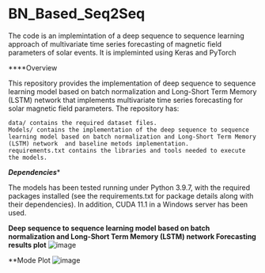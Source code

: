 # BN_Based_Seq2Seq
The code is an implemintation of a deep sequence to sequence learning approach of multivariate time series forecasting of magnetic field parameters of solar events. It is impleminted using Keras and PyTorch


****Overview

This repository provides the implementation of deep sequence to sequence learning model based on batch normalization and Long-Short Term Memory (LSTM) network that implements
multivariate time series forecasting for solar magnetic field parameters. The repository has:

    data/ contains the required dataset files.
    Models/ contains the implementation of the deep sequence to sequence learning model based on batch normalization and Long-Short Term Memory (LSTM) network  and baseline metods implementation.
    requirements.txt contains the libraries and tools needed to execute the models.
    
  ***Dependencies****

The models has been tested running under Python 3.9.7, with the required packages installed (see the requirements.txt for package details along with their dependencies). In addition, CUDA 11.1 in a Windows server has been used. 


**Deep sequence to sequence learning model based on batch normalization and Long-Short Term Memory (LSTM) network Forecasting results plot**
![image](https://user-images.githubusercontent.com/100083721/171737089-1003bd34-4e72-4d86-a7d8-eb053dd694cb.png)

**Mode Plot
![image](https://user-images.githubusercontent.com/100083721/171737300-14d84bb6-0a8d-4b0e-b8d8-68cdf040ed37.png)
